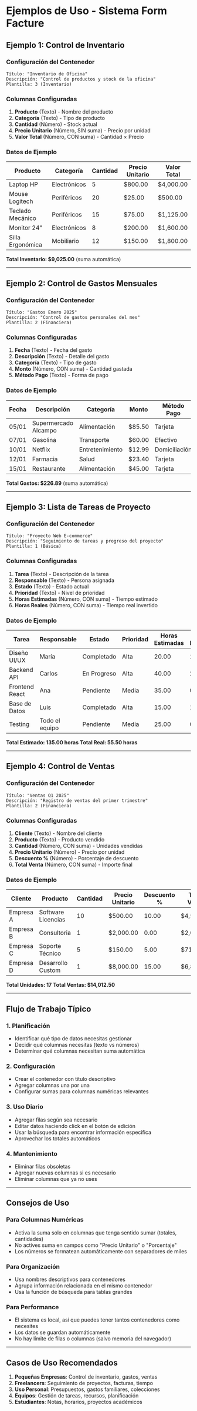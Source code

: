 # Ejemplos de Uso - Sistema Form Facture

## Ejemplo 1: Control de Inventario

### Configuración del Contenedor
```
Título: "Inventario de Oficina"
Descripción: "Control de productos y stock de la oficina"
Plantilla: 3 (Inventario)
```

### Columnas Configuradas
1. **Producto** (Texto) - Nombre del producto
2. **Categoría** (Texto) - Tipo de producto
3. **Cantidad** (Número) - Stock actual
4. **Precio Unitario** (Número, SIN suma) - Precio por unidad
5. **Valor Total** (Número, CON suma) - Cantidad × Precio

### Datos de Ejemplo
| Producto | Categoría | Cantidad | Precio Unitario | Valor Total |
|----------|-----------|----------|----------------|-------------|
| Laptop HP | Electrónicos | 5 | $800.00 | $4,000.00 |
| Mouse Logitech | Periféricos | 20 | $25.00 | $500.00 |
| Teclado Mecánico | Periféricos | 15 | $75.00 | $1,125.00 |
| Monitor 24" | Electrónicos | 8 | $200.00 | $1,600.00 |
| Silla Ergonómica | Mobiliario | 12 | $150.00 | $1,800.00 |

**Total Inventario: $9,025.00** (suma automática)

---

## Ejemplo 2: Control de Gastos Mensuales

### Configuración del Contenedor
```
Título: "Gastos Enero 2025"
Descripción: "Control de gastos personales del mes"
Plantilla: 2 (Financiera)
```

### Columnas Configuradas
1. **Fecha** (Texto) - Fecha del gasto
2. **Descripción** (Texto) - Detalle del gasto
3. **Categoría** (Texto) - Tipo de gasto
4. **Monto** (Número, CON suma) - Cantidad gastada
5. **Método Pago** (Texto) - Forma de pago

### Datos de Ejemplo
| Fecha | Descripción | Categoría | Monto | Método Pago |
|-------|-------------|-----------|-------|-------------|
| 05/01 | Supermercado Alcampo | Alimentación | $85.50 | Tarjeta |
| 07/01 | Gasolina | Transporte | $60.00 | Efectivo |
| 10/01 | Netflix | Entretenimiento | $12.99 | Domiciliación |
| 12/01 | Farmacia | Salud | $23.40 | Tarjeta |
| 15/01 | Restaurante | Alimentación | $45.00 | Tarjeta |

**Total Gastos: $226.89** (suma automática)

---

## Ejemplo 3: Lista de Tareas de Proyecto

### Configuración del Contenedor
```
Título: "Proyecto Web E-commerce"
Descripción: "Seguimiento de tareas y progreso del proyecto"
Plantilla: 1 (Básica)
```

### Columnas Configuradas
1. **Tarea** (Texto) - Descripción de la tarea
2. **Responsable** (Texto) - Persona asignada
3. **Estado** (Texto) - Estado actual
4. **Prioridad** (Texto) - Nivel de prioridad
5. **Horas Estimadas** (Número, CON suma) - Tiempo estimado
6. **Horas Reales** (Número, CON suma) - Tiempo real invertido

### Datos de Ejemplo
| Tarea | Responsable | Estado | Prioridad | Horas Estimadas | Horas Reales |
|-------|-------------|--------|-----------|----------------|--------------|
| Diseño UI/UX | María | Completado | Alta | 20.00 | 18.50 |
| Backend API | Carlos | En Progreso | Alta | 40.00 | 25.00 |
| Frontend React | Ana | Pendiente | Media | 35.00 | 0.00 |
| Base de Datos | Luis | Completado | Alta | 15.00 | 12.00 |
| Testing | Todo el equipo | Pendiente | Media | 25.00 | 0.00 |

**Total Estimado: 135.00 horas**
**Total Real: 55.50 horas**

---

## Ejemplo 4: Control de Ventas

### Configuración del Contenedor
```
Título: "Ventas Q1 2025"
Descripción: "Registro de ventas del primer trimestre"
Plantilla: 2 (Financiera)
```

### Columnas Configuradas
1. **Cliente** (Texto) - Nombre del cliente
2. **Producto** (Texto) - Producto vendido
3. **Cantidad** (Número, CON suma) - Unidades vendidas
4. **Precio Unitario** (Número) - Precio por unidad
5. **Descuento %** (Número) - Porcentaje de descuento
6. **Total Venta** (Número, CON suma) - Importe final

### Datos de Ejemplo
| Cliente | Producto | Cantidad | Precio Unitario | Descuento % | Total Venta |
|---------|----------|----------|----------------|-------------|-------------|
| Empresa A | Software Licencias | 10 | $500.00 | 10.00 | $4,500.00 |
| Empresa B | Consultoria | 1 | $2,000.00 | 0.00 | $2,000.00 |
| Empresa C | Soporte Técnico | 5 | $150.00 | 5.00 | $712.50 |
| Empresa D | Desarrollo Custom | 1 | $8,000.00 | 15.00 | $6,800.00 |

**Total Unidades: 17**
**Total Ventas: $14,012.50**

---

## Flujo de Trabajo Típico

### 1. Planificación
- Identificar qué tipo de datos necesitas gestionar
- Decidir qué columnas necesitas (texto vs números)
- Determinar qué columnas necesitan suma automática

### 2. Configuración
- Crear el contenedor con título descriptivo
- Agregar columnas una por una
- Configurar sumas para columnas numéricas relevantes

### 3. Uso Diario
- Agregar filas según sea necesario
- Editar datos haciendo click en el botón de edición
- Usar la búsqueda para encontrar información específica
- Aprovechar los totales automáticos

### 4. Mantenimiento
- Eliminar filas obsoletas
- Agregar nuevas columnas si es necesario
- Eliminar columnas que ya no uses

---

## Consejos de Uso

### Para Columnas Numéricas
- Activa la suma solo en columnas que tenga sentido sumar (totales, cantidades)
- No actives suma en campos como "Precio Unitario" o "Porcentaje"
- Los números se formatean automáticamente con separadores de miles

### Para Organización
- Usa nombres descriptivos para contenedores
- Agrupa información relacionada en el mismo contenedor
- Usa la función de búsqueda para tablas grandes

### Para Performance
- El sistema es local, así que puedes tener tantos contenedores como necesites
- Los datos se guardan automáticamente
- No hay límite de filas o columnas (salvo memoria del navegador)

---

## Casos de Uso Recomendados

1. **Pequeñas Empresas**: Control de inventario, gastos, ventas
2. **Freelancers**: Seguimiento de proyectos, facturas, tiempo
3. **Uso Personal**: Presupuestos, gastos familiares, colecciones
4. **Equipos**: Gestión de tareas, recursos, planificación
5. **Estudiantes**: Notas, horarios, proyectos académicos

